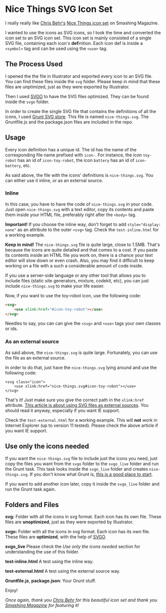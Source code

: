 # Nice Things SVG Icon Set

I really really like [Chris Behr's](https://twitter.com/chuckle_h0und/ "Chris Behr on Twitter") [Nice Things icon set](http://www.smashingmagazine.com/2013/11/freebie-nice-things-icon-set-png-ai-source/ "Nice Things icon set") on Smashing Magazine.

I wanted to use the icons as SVG icons, so I took the time and converted the icon set to an SVG icon set. This icon set is mainly consisted of a single SVG file, containing each icon's **def**inition. Each icon def is inside a `<symbol>` tag and can be used using the `<use>` tag.

## The Process Used

I opened the the file in Illustrator and exported every icon to an SVG file. You can find these files inside the `svg` folder. Please keep in mind that these files are unptimized, just as they were exported by Illustrator.

Then I used [SVGO](https://github.com/svg/svgo/ "SVGO") to have the SVG files optimized. They can be found inside the `svgo` folder.

In order to create the single SVG file that contains the definitions of all the icons, I used [Grunt SVG store](https://github.com/FWeinb/grunt-svgstore "Grunt SVG store"). This file is named `nice-things.svg`. The Gruntfile.js and the package.json files are included in the repo.

## Usage

Every icon definition has a unique id. The id has the name of the corresponding file name prefixed with `icon-`. For instance, the icon `toy-robot` has an id of `icon-toy-robot`, the icon `battery` has an id of `icon-battery`, etc.

As said above, the file with the icons' definitions is `nice-things.svg`. You can either use it inline, or as an external source.

### Inline

In this case, you have to have the code of `nice-things.svg` in your code. Just open `nice-things.svg` with a text editor, copy its contents and paste them inside your HTML file, preferably right after the `<body>` tag.

**Important!** If you choose the inline way, don't forget to add `style="display: none"` as an attribute to the outer `<svg>` tag. Check the `test-inline.html` for a working example.

**Keep in mind!**
The  `nice-things.svg` file is quite large, close to 1.5MB. That's because the icons are quite detailed and that comes to a cost. If you paste its contents inside an HTML file you work on, there is a chance your text editor will slow down or even crash. Also, you may find it difficult to keep working on a file with a such a considerable amount of code inside.

If you use a server-side language or any other tool that allows you to include files (static site generators, mixture, codekit, etc), you can just include `nice-things.svg` to make your life easier.

Now, if you want to use the toy-robot icon, use the following code:

```html
<svg>
    <use xlink:href="#icon-toy-robot"></use>
</svg>
```

Needles to say, you can can give the `<svg>` and `<use>` tags your own classes or ids.

### As an external source

As said above, the `nice-things.svg` is quite large. Fortunately, you can use the file as an external source.

In order to do that, just have the `nice-things.svg` lying around and use the following code:

```
<svg class="icon">
    <use xlink:href="nice-things.svg#icon-toy-robot"></use>
</svg> 
```

That's it! Just make sure you give the correct path in the `xlink:href` attribute. [This article is about using SVG files as external sources](https://css-tricks.com/svg-use-external-source/ "SVG use with External Source"). You should read it anyway, especially if you want IE support.

Check the `test-external.html` for a working example. This will **not** work in Internet Explorer (up to version 11 tested). Please check the above article if you want IE support.

## Use only the icons needed

If you want the `nice-things.svg` file to include just the icons you need, just copy the files you want from the `svgo` folder to the `svgo_live` folder and run the Grunt task. This task looks inside the `svgo_live` folder and creates `nice-things.svg`. If you don't know what Grunt is, [this is a good place to start](https://24ways.org/2013/grunt-is-not-weird-and-hard/ "Grunt for People Who Think Things Like Grunt are Weird and Hard").

If you want to add another icon later, copy it inside the `svgo_live` folder and run the Grunt task again.

## Folders and Files

**svg:** Folder with all the icons in svg format. Each icon has its own file. These files are **unoptimized**, just as they were exported by Illustrator.

**svgo:** Folder with all the icons in svg format. Each icon has its own file. These files are **optimized**, with the help of [SVGO](https://github.com/svg/svgo/ "SVGO").

**svgo_live** Please check the *Use only the icons needed* section for understanding the use of this folder.

**test-inline.html** A test using the inline way.

**test-external.html** A test using the external source way.

**Gruntfile.js**, **package.json**: Your Grunt stuff.

Enjoy!

*Once again, thank you [Chris Behr](https://twitter.com/chuckle_h0und/ "Chris Behr on Twitter") for this beautiful icon set and thank you [Smashing Magazine](http://www.smashingmagazine.com/2013/11/freebie-nice-things-icon-set-png-ai-source/ "Smashing Magazine - Nice Things icon set") for featuring it!*
